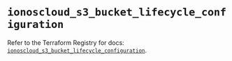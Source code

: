 # `ionoscloud_s3_bucket_lifecycle_configuration`

Refer to the Terraform Registry for docs: [`ionoscloud_s3_bucket_lifecycle_configuration`](https://registry.terraform.io/providers/ionos-cloud/ionoscloud/6.6.0/docs/resources/s3_bucket_lifecycle_configuration).
